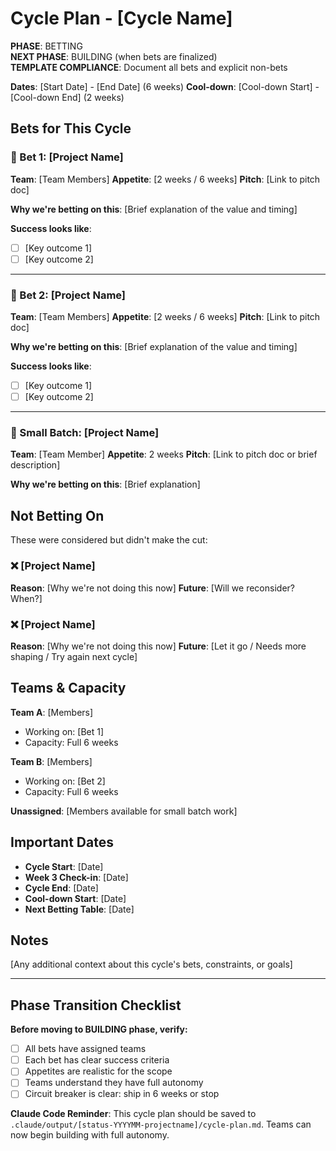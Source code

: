 # Cycle Plan - [Cycle Name]

**PHASE**: BETTING\
**NEXT PHASE**: BUILDING (when bets are finalized)\
**TEMPLATE COMPLIANCE**: Document all bets and explicit non-bets

**Dates**: [Start Date] - [End Date] (6 weeks) **Cool-down**: [Cool-down
Start] - [Cool-down End] (2 weeks)

## Bets for This Cycle

### 🎯 Bet 1: [Project Name]

**Team**: [Team Members] **Appetite**: [2 weeks / 6 weeks] **Pitch**: [Link to
pitch doc]

**Why we're betting on this**: [Brief explanation of the value and timing]

**Success looks like**:

- [ ] [Key outcome 1]
- [ ] [Key outcome 2]

---

### 🎯 Bet 2: [Project Name]

**Team**: [Team Members] **Appetite**: [2 weeks / 6 weeks] **Pitch**: [Link to
pitch doc]

**Why we're betting on this**: [Brief explanation of the value and timing]

**Success looks like**:

- [ ] [Key outcome 1]
- [ ] [Key outcome 2]

---

### 🎯 Small Batch: [Project Name]

**Team**: [Team Member] **Appetite**: 2 weeks **Pitch**: [Link to pitch doc or
brief description]

**Why we're betting on this**: [Brief explanation]

## Not Betting On

These were considered but didn't make the cut:

### ❌ [Project Name]

**Reason**: [Why we're not doing this now] **Future**: [Will we reconsider?
When?]

### ❌ [Project Name]

**Reason**: [Why we're not doing this now] **Future**: [Let it go / Needs more
shaping / Try again next cycle]

## Teams & Capacity

**Team A**: [Members]

- Working on: [Bet 1]
- Capacity: Full 6 weeks

**Team B**: [Members]

- Working on: [Bet 2]
- Capacity: Full 6 weeks

**Unassigned**: [Members available for small batch work]

## Important Dates

- **Cycle Start**: [Date]
- **Week 3 Check-in**: [Date]
- **Cycle End**: [Date]
- **Cool-down Start**: [Date]
- **Next Betting Table**: [Date]

## Notes

[Any additional context about this cycle's bets, constraints, or goals]

---

## Phase Transition Checklist

**Before moving to BUILDING phase, verify:**

- [ ] All bets have assigned teams
- [ ] Each bet has clear success criteria
- [ ] Appetites are realistic for the scope
- [ ] Teams understand they have full autonomy
- [ ] Circuit breaker is clear: ship in 6 weeks or stop

**Claude Code Reminder**: This cycle plan should be saved to
`.claude/output/[status-YYYYMM-projectname]/cycle-plan.md`. Teams can now begin
building with full autonomy.
